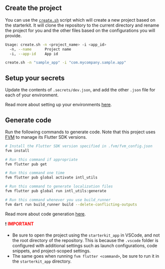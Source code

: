 ## Create the project

You can use the [`create.sh`](https://github.com/ERNI-Academy/starterkit-mobile-application-flutter/tree/main/scripts/create.sh) script which will create a new project based on the starterkit. It will clone the repository to the current directory and rename the project for you and the other files based on the configurations you will provide.

```sh
Usage: create.sh -n <project_name> -i <app_id>
  -n, --name      Project name
  -i, --app-id    App id

create.sh -n "sample_app" -i "com.mycompany.sample.app"
```

## Setup your secrets

Update the contents of `.secrets/dev.json`, and add the other `.json` file for each of your environment.

Read more about setting up your environments [here](environments).

## Generate code

Run the following commands to generate code. Note that this project uses [FVM](https://fvm.app) to manage its Flutter SDK versions.

```sh
# Install the Flutter SDK version specified in .fvm/fvm_config.json
fvm install

# Run this command if appropriate
fvm flutter pub get

# Run this command one time
fvm flutter pub global activate intl_utils

# Run this command to generate localization files
fvm flutter pub global run intl_utils:generate

# Run this command whenever you use build_runner
fvm dart run build_runner build --delete-conflicting-outputs
```

Read more about code generation [here](code-generation).

:exclamation: **<span style="color: red">IMPORTANT</span>**

- Be sure to open the project using the `starterkit_app` in VSCode, and not the root directory of the repository. This is because the `.vscode` folder is configured with additional settings such as launch configurations, code snippets, and project-scoped settings.
- The same goes when running `fvm flutter <command>`, be sure to run it in the `starterkit_app` directory.
